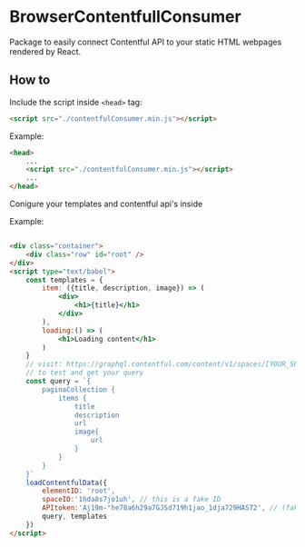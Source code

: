 # BrowserContentfullConsumer
Package to easily connect Contentful API to your static HTML webpages rendered by React.

## How to

Include the script inside `<head>` tag:
```html
<script src="./contentfulConsumer.min.js"></script>
```
Example:
```html
<head>
    ...
    <script src="./contentfulConsumer.min.js"></script>
    ...
</head>
```

Conigure your templates and contentful api's inside 



Example:
```html

<div class="container">
    <div class="row" id="root" />
</div>
<script type="text/babel">
    const templates = {
        item: ({title, description, image}) => ( 
            <div> 
                <h1>{title}</h1>
            </div>
        ),
        loading:() => ( 
            <h1>Loading content</h1> 
        )
    }
    // visit: https://graphql.contentful.com/content/v1/spaces/[YOUR_SPACE_ID]/explore?access_token=[YOUR_ACCESS_TOKEN]
    // to test and get your query
    const query = `{
        paginaCollection {
            items {
                title
                description
                url
                image{
                    url
                }
            }
        }
    }`
    loadContentfulData({
        elementID: 'root',
        spaceID:'1hda8s7jo1uh', // this is a fake ID
        APItoken:'Aj19m-"he78a6h29a7GJSd719h1jao_1dja729HAS72', // (fake API)
        query, templates
    })
</script>
```